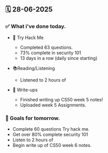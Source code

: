 ## 🗓️ 28-06-2025

### ✅ What i've done today.
- 👾 Try Hack Me
  - Completed 63 questions.
  - 73% complete in security 101
  - 13 days in a row (daily since starting)
 
- 📚Reading/Listening
  - Listened to 2 hours of
 
- 📝 Write-ups
  - Finished writing up CS50 week 5 notes!
  - Uploaded week 5 Assignments.

### 🎯 Goals for tomorrow.
- Complete 60 questions Try hack me.
- Get over 80% complete security 101
- Listen to 2 hours of
- Begin write up of CS50 week 6 notes.
